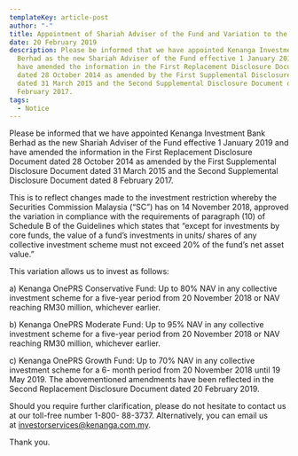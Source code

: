 ```yaml
---
templateKey: article-post
author: "-"
title: Appointment of Shariah Adviser of the Fund and Variation to the PRS Guidelines
date: 20 February 2019
description: Please be informed that we have appointed Kenanga Investment Bank
  Berhad as the new Shariah Adviser of the Fund effective 1 January 2019 and
  have amended the information in the First Replacement Disclosure Document
  dated 28 October 2014 as amended by the First Supplemental Disclosure Document
  dated 31 March 2015 and the Second Supplemental Disclosure Document dated 8
  February 2017.
tags:
  - Notice
---
```

Please be informed that we have appointed Kenanga Investment Bank Berhad as the new Shariah Adviser of the Fund effective 1 January 2019 and have amended the information in the First Replacement Disclosure Document dated 28 October 2014 as amended by the First Supplemental Disclosure Document dated 31 March 2015 and the Second Supplemental Disclosure Document dated 8 February 2017. 

This is to reflect changes made to the investment restriction whereby the Securities Commission Malaysia (“SC”) has on 14 November 2018, approved the variation in compliance with the requirements of paragraph (10) of Schedule B of the Guidelines which states that “except for investments by core funds, the value of a fund’s investments in units/ shares of any collective investment scheme must not exceed 20% of the fund’s net asset value.” 

This variation allows us to invest as follows: 

a) Kenanga OnePRS Conservative Fund: Up to 80% NAV in any collective investment scheme for a five-year period from 20 November 2018 or NAV reaching RM30 million, whichever earlier. 

b) Kenanga OnePRS Moderate Fund: Up to 95% NAV in any collective investment scheme for a five-year period from 20 November 2018 or NAV reaching RM30 million, whichever earlier. 

c) Kenanga OnePRS Growth Fund: Up to 70% NAV in any collective investment scheme for a 6- month period from 20 November 2018 until 19 May 2019. The abovementioned amendments have been reflected in the Second Replacement Disclosure Document dated 20 February 2019. 

Should you require further clarification, please do not hesitate to contact us at our toll-free number 1-800- 88-3737. Alternatively, you can email us at [investorservices@kenanga.com.my](mailto:investorservices@kenanga.com.my). 

Thank you.